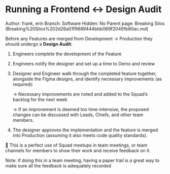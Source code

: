 # Running a Frontend ↔ Design Audit

Author: frank, erin
Branch: Software
Hidden: No
Parent page: Breaking Silos (Breaking%20Silos%202d26a01f9689444bbb069f20491b80ac.md)

Before any Features are merged from Development → Production they should undergo a **Design Audit**:

1. Engineers complete the development of the Feature
2. Engineers notify the designer and set up a time to Demo and review
3. Designer and Engineer walk through the completed feature together, alongside the Figma designs, and identify necessary improvements (as required):
    
    → Necessary improvements are noted and added to the Squad’s backlog for the next week
    
    → If an improvement is deemed too time-intensive, the proposed changes can be discussed with Leads, Chiefs, and other team members.
    
4. The designer approves the implementation and the feature is merged into Production (assuming it also meets code quality standards).

<aside>
📣 This is a perfect use of Squad meetups in team meetings, or team channels for members to show their work and receive feedback on it. 

Note: if doing this in a team meeting, having a paper trail is a great way to make sure all the feedback is adequately recorded

</aside>